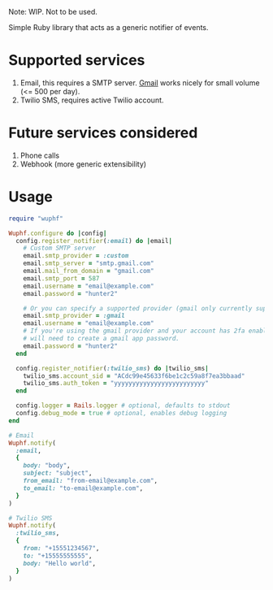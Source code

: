 Note: WIP. Not to be used.

Simple Ruby library that acts as a generic notifier of events.

# Supported services
1. Email, this requires a SMTP server.
   [Gmail](https://support.google.com/mail/answer/7126229?hl=en#zippy=%2Ci-cant-sign-in-to-my-email-client%2Cstep-change-smtp-other-settings-in-your-email-client) works nicely for small volume (<= 500 per day).
2. Twilio SMS, requires active Twilio account.

# Future services considered
1. Phone calls
2. Webhook (more generic extensibility)

# Usage
```rb
require "wuphf"

Wuphf.configure do |config|
  config.register_notifier(:email) do |email|
    # Custom SMTP server
    email.smtp_provider = :custom
    email.smtp_server = "smtp.gmail.com"
    email.mail_from_domain = "gmail.com"
    email.smtp_port = 587
    email.username = "email@example.com"
    email.password = "hunter2"

    # Or you can specify a supported provider (gmail only currently supported)
    email.smtp_provider = :gmail
    email.username = "email@example.com"
    # If you're using the gmail provider and your account has 2fa enabled, you
    # will need to create a gmail app password.
    email.password = "hunter2"
  end

  config.register_notifier(:twilio_sms) do |twilio_sms|
    twilio_sms.account_sid = "ACdc99e45633f6be1c2c59a8f7ea3bbaad"
    twilio_sms.auth_token = "yyyyyyyyyyyyyyyyyyyyyyyyy"
  end

  config.logger = Rails.logger # optional, defaults to stdout
  config.debug_mode = true # optional, enables debug logging
end

# Email
Wuphf.notify(
  :email,
  {
    body: "body",
    subject: "subject",
    from_email: "from-email@example.com",
    to_email: "to-email@example.com",
  }
)

# Twilio SMS
Wuphf.notify(
  :twilio_sms,
  {
    from: "+15551234567",
    to: "+15555555555",
    body: "Hello world",
  }
)
```
